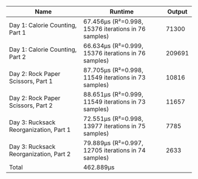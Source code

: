 | Name                                   | Runtime                                                | Output |
|----------------------------------------|--------------------------------------------------------|--------|
| Day 1: Calorie Counting, Part 1        |    67.456µs (R²=0.998, 15376 iterations in 76 samples) | 71300  |
| Day 1: Calorie Counting, Part 2        |    66.634µs (R²=0.999, 15376 iterations in 76 samples) | 209691 |
| Day 2: Rock Paper Scissors, Part 1     |    87.705µs (R²=0.998, 11549 iterations in 73 samples) | 10816  |
| Day 2: Rock Paper Scissors, Part 2     |    88.651µs (R²=0.999, 11549 iterations in 73 samples) | 11657  |
| Day 3: Rucksack Reorganization, Part 1 |    72.551µs (R²=0.998, 13977 iterations in 75 samples) | 7785   |
| Day 3: Rucksack Reorganization, Part 2 |    79.889µs (R²=0.997, 12705 iterations in 74 samples) | 2633   |
| Total                                  | 462.889µs                                              |        |
